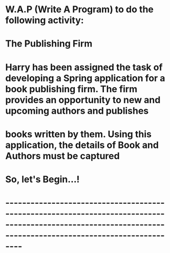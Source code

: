 # W.A.P (Write A Program) to do the following activity:

# The Publishing Firm

# Harry has been assigned the task of developing a Spring application for a book publishing firm. The firm provides an opportunity to new and upcoming authors and publishes
# books written by them. Using this application, the details of Book and Authors must be captured

# So, let's Begin...!
# ------------------------------------------------------------------------------------------------------------------------------------------------------------ # 
